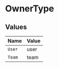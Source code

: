 # OwnerType


## Values

| Name   | Value  |
| ------ | ------ |
| `User` | user   |
| `Team` | team   |